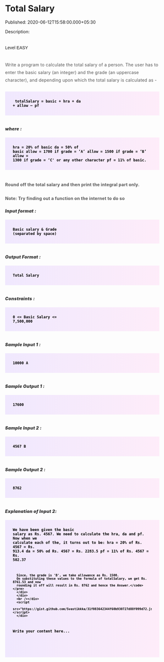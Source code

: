 # Total Salary

Published: 2020-06-12T15:58:00.000+05:30

Description: <div dir="ltr" style="text-align: left;" trbidi="on">
      <div dir="ltr" style="text-align: left;" trbidi="on">
      <codezen-problem-description _ngcontent-jqa-c156="" _nghost-jqa-c147=""
      style="-webkit-font-smoothing: antialiased; display: block; font-family: Roboto, sans-serif;
      font-size: 16px; margin: 0px; padding: 0px; width:
      775.594px;"></codezen-problem-description><br />
      <div _ngcontent-jqa-c147="" style="-webkit-font-smoothing: antialiased; margin: 0px;
      padding: 0px;">
      <div _ngcontent-jqa-c147="" class="padding" style="-webkit-font-smoothing: antialiased;
      margin: 0px; padding: 0px 0px 15px;">
      <div _ngcontent-jqa-c147="" class="problem_title" style="-webkit-font-smoothing:
      antialiased; align-items: center; display: flex; justify-content: space-between; margin: 0px;
      padding: 0px;">
      <div _ngcontent-jqa-c147="" class="heading-actions" style="-webkit-font-smoothing:
      antialiased; align-items: center; display: flex; margin: 0px; padding: 0px;">
      <div _ngcontent-jqa-c147="" class="bookmark ng-star-inserted"
      style="-webkit-font-smoothing: antialiased; color: #f2891b; line-height: 26px; margin: 0px;
      padding: 0px; text-align: center;">
      <br />
      <fa-icon _ngcontent-jqa-c147="" class="ng-fa-icon ng-star-inserted"
      style="-webkit-font-smoothing: antialiased; margin: 0px; padding: 0px;"><svg
      aria-hidden="true" class="svg-inline--fa fa-bookmark fa-w-12" data-icon="bookmark"
      data-prefix="far" focusable="false" role="img" viewbox="0 0 384 512"
      xmlns="http://www.w3.org/2000/svg"><path d="M336 0H48C21.49 0 0 21.49 0 48v464l192-112
      192 112V48c0-26.51-21.49-48-48-48zm0 428.43l-144-84-144 84V54a6 6 0 0 1 6-6h276c3.314 0 6
      2.683 6 5.996V428.43z"
      fill="currentColor"></path></svg></fa-icon></div>
      <span style="font-family: &quot;arial&quot; , &quot;helvetica&quot; ,
      sans-serif;">Level&nbsp;EASY</span><br />
      <mat-menu _ngcontent-jqa-c147="" class="ng-tns-c145-0" style="-webkit-font-smoothing:
      antialiased; margin: 0px; padding: 0px;"></mat-menu></div>
      </div>
      </div>
      <div _ngcontent-jqa-c147="" class="description ng-star-inserted"
      style="-webkit-font-smoothing: antialiased; margin: 0px; padding: 0px;">
      <h4
      id="write-a-program-to-calculate-the-total-salary-of-a-person-the-user-has-to-enter-the-basic-salary-an-integer-and-the-grade-an-uppercase-character-and-depending-upon-which-the-total-salary-is-calculated-as"
      style="-webkit-font-smoothing: antialiased; color: #565656; font-size: 14px; font-weight: 400;
      letter-spacing: 0.3px; line-height: 25px; margin: 0px; padding: 15px 0px 5px;">
      Write a program to calculate the total salary of a person. The user has to enter the basic
      salary (an integer) and the grade (an uppercase character), and depending upon which the total
      salary is calculated as -</h4>
      <pre style="-webkit-font-smoothing: antialiased; background-image: linear-gradient(-90deg,
      rgba(255, 205, 242, 0.35), rgba(215, 193, 255, 0.35)); color: black; font-family:
      &quot;Open Sans&quot;, sans-serif; font-weight: 600; margin: 20px 0px; max-width:
      866px; overflow-x: hidden; padding: 25px;"><code style="-webkit-font-smoothing:
      antialiased; margin: 0px; padding: 0px;"> totalSalary = basic + hra + da + allow – pf
      </code></pre>
      <h5 id="where" style="-webkit-font-smoothing: antialiased; color: #353535; font-size: 14px;
      font-weight: 900; letter-spacing: 0.4px; margin: 0px; padding: 15px 0px 0px;">
      where :</h5>
      <pre style="-webkit-font-smoothing: antialiased; background-image: linear-gradient(-90deg,
      rgba(255, 205, 242, 0.35), rgba(215, 193, 255, 0.35)); color: black; font-family:
      &quot;Open Sans&quot;, sans-serif; font-weight: 600; margin: 20px 0px; max-width:
      866px; overflow-x: hidden; padding: 25px;"><code style="-webkit-font-smoothing:
      antialiased; margin: 0px; padding: 0px;">hra = 20% of basic
      da = 50% of basic
      allow = 1700 if grade = ‘A’
      allow = 1500 if grade = ‘B’
      allow = 1300 if grade = ‘C' or any other character
      pf = 11% of basic.
      </code></pre>
      <h4 id="round-off-the-total-salary-and-then-print-the-integral-part-only"
      style="-webkit-font-smoothing: antialiased; color: #565656; font-size: 14px; font-weight: 400;
      letter-spacing: 0.3px; line-height: 25px; margin: 0px; padding: 15px 0px 5px;">
      <strong style="-webkit-font-smoothing: antialiased; margin: 0px; padding: 0px;">Round
      off the total salary and then print the integral part only.</strong></h4>
      <h4 id="note-try-finding-out-a-function-on-the-internet-to-do-so"
      style="-webkit-font-smoothing: antialiased; color: #565656; font-size: 14px; font-weight: 400;
      letter-spacing: 0.3px; line-height: 25px; margin: 0px; padding: 15px 0px 5px;">
      <strong style="-webkit-font-smoothing: antialiased; margin: 0px; padding: 0px;">Note:
      Try finding out a function on the internet to do so</strong></h4>
      <h5 id="input-format" style="-webkit-font-smoothing: antialiased; color: #353535;
      font-size: 14px; font-weight: 900; letter-spacing: 0.4px; margin: 0px; padding: 15px 0px
      0px;">
      Input format :</h5>
      <pre style="-webkit-font-smoothing: antialiased; background-image: linear-gradient(-90deg,
      rgba(255, 205, 242, 0.35), rgba(215, 193, 255, 0.35)); color: black; font-family:
      &quot;Open Sans&quot;, sans-serif; font-weight: 600; margin: 20px 0px; max-width:
      866px; overflow-x: hidden; padding: 25px;"><code style="-webkit-font-smoothing:
      antialiased; margin: 0px; padding: 0px;">Basic salary &amp; Grade (separated by space)
      </code></pre>
      <h5 id="output-format" style="-webkit-font-smoothing: antialiased; color: #353535;
      font-size: 14px; font-weight: 900; letter-spacing: 0.4px; margin: 0px; padding: 15px 0px
      0px;">
      Output Format :</h5>
      <pre style="-webkit-font-smoothing: antialiased; background-image: linear-gradient(-90deg,
      rgba(255, 205, 242, 0.35), rgba(215, 193, 255, 0.35)); color: black; font-family:
      &quot;Open Sans&quot;, sans-serif; font-weight: 600; margin: 20px 0px; max-width:
      866px; overflow-x: hidden; padding: 25px;"><code style="-webkit-font-smoothing:
      antialiased; margin: 0px; padding: 0px;">Total Salary
      </code></pre>
      <h5 id="constraints" style="-webkit-font-smoothing: antialiased; color: #353535; font-size:
      14px; font-weight: 900; letter-spacing: 0.4px; margin: 0px; padding: 15px 0px 0px;">
      Constraints :</h5>
      <pre style="-webkit-font-smoothing: antialiased; background-image: linear-gradient(-90deg,
      rgba(255, 205, 242, 0.35), rgba(215, 193, 255, 0.35)); color: black; font-family:
      &quot;Open Sans&quot;, sans-serif; font-weight: 600; margin: 20px 0px; max-width:
      866px; overflow-x: hidden; padding: 25px;"><code style="-webkit-font-smoothing:
      antialiased; margin: 0px; padding: 0px;">0 &lt;= Basic Salary &lt;= 7,500,000
      </code></pre>
      </div>
      <div _ngcontent-jqa-c147="" class="description ng-star-inserted"
      style="-webkit-font-smoothing: antialiased; margin: 0px; padding: 0px;">
      <h5 id="sample-input-1" style="-webkit-font-smoothing: antialiased; color: #353535;
      font-size: 14px; font-weight: 900; letter-spacing: 0.4px; margin: 0px; padding: 15px 0px
      0px;">
      Sample Input 1 :</h5>
      <pre style="-webkit-font-smoothing: antialiased; background-image: linear-gradient(-90deg,
      rgba(255, 205, 242, 0.35), rgba(215, 193, 255, 0.35)); color: black; font-family:
      &quot;Open Sans&quot;, sans-serif; font-weight: 600; margin: 20px 0px; max-width:
      866px; overflow-x: hidden; padding: 25px;"><code style="-webkit-font-smoothing:
      antialiased; margin: 0px; padding: 0px;">10000 A
      </code></pre>
      <h5 id="sample-output-1" style="-webkit-font-smoothing: antialiased; color: #353535;
      font-size: 14px; font-weight: 900; letter-spacing: 0.4px; margin: 0px; padding: 15px 0px
      0px;">
      Sample Output 1 :</h5>
      <pre style="-webkit-font-smoothing: antialiased; background-image: linear-gradient(-90deg,
      rgba(255, 205, 242, 0.35), rgba(215, 193, 255, 0.35)); color: black; font-family:
      &quot;Open Sans&quot;, sans-serif; font-weight: 600; margin: 20px 0px; max-width:
      866px; overflow-x: hidden; padding: 25px;"><code style="-webkit-font-smoothing:
      antialiased; margin: 0px; padding: 0px;">17600
      </code></pre>
      <h5 id="sample-input-2" style="-webkit-font-smoothing: antialiased; color: #353535;
      font-size: 14px; font-weight: 900; letter-spacing: 0.4px; margin: 0px; padding: 15px 0px
      0px;">
      Sample Input 2 :</h5>
      <pre style="-webkit-font-smoothing: antialiased; background-image: linear-gradient(-90deg,
      rgba(255, 205, 242, 0.35), rgba(215, 193, 255, 0.35)); color: black; font-family:
      &quot;Open Sans&quot;, sans-serif; font-weight: 600; margin: 20px 0px; max-width:
      866px; overflow-x: hidden; padding: 25px;"><code style="-webkit-font-smoothing:
      antialiased; margin: 0px; padding: 0px;">4567 B
      </code></pre>
      <h5 id="sample-output-2" style="-webkit-font-smoothing: antialiased; color: #353535;
      font-size: 14px; font-weight: 900; letter-spacing: 0.4px; margin: 0px; padding: 15px 0px
      0px;">
      Sample Output 2 :</h5>
      <pre style="-webkit-font-smoothing: antialiased; background-image: linear-gradient(-90deg,
      rgba(255, 205, 242, 0.35), rgba(215, 193, 255, 0.35)); color: black; font-family:
      &quot;Open Sans&quot;, sans-serif; font-weight: 600; margin: 20px 0px; max-width:
      866px; overflow-x: hidden; padding: 25px;"><code style="-webkit-font-smoothing:
      antialiased; margin: 0px; padding: 0px;">8762
      </code></pre>
      <h5 id="explanation-of-input-2" style="-webkit-font-smoothing: antialiased; color: #353535;
      font-size: 14px; font-weight: 900; letter-spacing: 0.4px; margin: 0px; padding: 15px 0px
      0px;">
      Explanation of Input 2:</h5>
      <pre style="-webkit-font-smoothing: antialiased; background-image: linear-gradient(-90deg,
      rgba(255, 205, 242, 0.35), rgba(215, 193, 255, 0.35)); color: black; font-family:
      &quot;Open Sans&quot;, sans-serif; font-weight: 600; margin: 20px 0px; max-width:
      866px; overflow-x: hidden; padding: 25px;"><code style="-webkit-font-smoothing:
      antialiased; margin: 0px; padding: 0px;">We have been given the basic salary as Rs. 4567.
      We need to calculate the hra, da and pf.
      Now when we calculate each of the, it turns out to be:
      hra = 20% of Rs. 4567 = Rs. 913.4
      da = 50% od Rs. 4567 = Rs. 2283.5
      pf = 11% of Rs. 4567 = Rs. 502.37

      Since, the grade is 'B', we take allowance as Rs. 1500.
      On substituting these values to the formula of totalSalary, we get Rs. 8761.53 and now
      rounding it off will result in Rs. 8762 and hence the Answer.</code></pre>
      </div>
      </div>
      <br /></div>
      <script
      src="https://gist.github.com/Svastikkka/31f083642344f60b930727d88f099d72.js"></script>
      </div>


Write your content here...